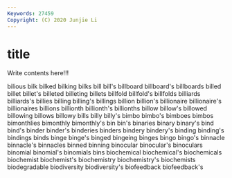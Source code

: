 ```yaml
---
Keywords: 27459
Copyright: (C) 2020 Junjie Li
---
```


# title

Write contents here!!!
 
bilious 
bilk
bilked 
bilking 
bilks 
bill 
bill's 
billboard 
billboard's 
billboards 
billed 
billet
billet's 
billeted 
billeting 
billets 
billfold 
billfold's 
billfolds 
billiards 
billiards's 
billies
billing 
billing's 
billings 
billion 
billion's 
billionaire 
billionaire's 
billionaires 
billions 
billionth
billionth's 
billionths 
billow 
billow's 
billowed 
billowing 
billows 
billowy 
bills 
billy
billy's 
bimbo 
bimbo's 
bimboes 
bimbos 
bimonthlies 
bimonthly 
bimonthly's 
bin 
bin's
binaries 
binary 
binary's 
bind 
bind's 
binder 
binder's 
binderies 
binders 
bindery
bindery's 
binding 
binding's 
bindings 
binds 
binge 
binge's 
binged 
bingeing 
binges
bingo 
bingo's 
binnacle 
binnacle's 
binnacles 
binned 
binning 
binocular 
binocular's 
binoculars
binomial 
binomial's 
binomials 
bins 
biochemical 
biochemical's 
biochemicals 
biochemist 
biochemist's 
biochemistry
biochemistry's 
biochemists 
biodegradable 
biodiversity 
biodiversity's 
biofeedback 
biofeedback's 
